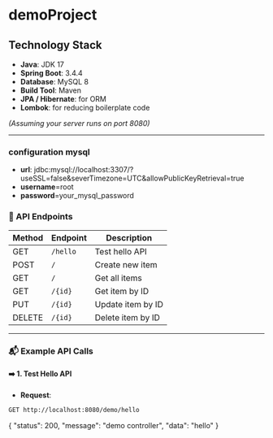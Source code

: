 ﻿# demoProject

## Technology Stack
- **Java**: JDK 17
- **Spring Boot**: 3.4.4
- **Database**: MySQL 8
- **Build Tool**: Maven
- **JPA / Hibernate**: for ORM
- **Lombok**: for reducing boilerplate code

*(Assuming your server runs on port 8080)*

---

### configuration mysql
- **url**: jdbc:mysql://localhost:3307/<Databasename>?useSSL=false&severTimezone=UTC&allowPublicKeyRetrieval=true
- **username**=root
- **password**=your_mysql_password
### 🧵 API Endpoints

| Method | Endpoint           | Description             |
|--------|--------------------|-------------------------|
| GET    | `/hello`            | Test hello API          |
| POST   | `/`                 | Create new item         |
| GET    | `/`                 | Get all items           |
| GET    | `/{id}`             | Get item by ID          |
| PUT    | `/{id}`             | Update item by ID       |
| DELETE | `/{id}`             | Delete item by ID       |

---

### 📬 Example API Calls

#### ➡️ 1. Test Hello API

- **Request**:
```bash
GET http://localhost:8080/demo/hello
```
{
  "status": 200,
  "message": "demo controller",
  "data": "hello"
}